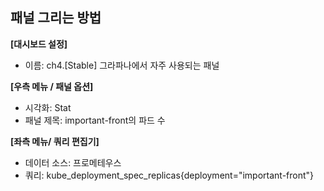 ## 패널 그리는 방법

**[대시보드 설정]**
* 이름: ch4.[Stable] 그라파나에서 자주 사용되는 패널

**[우측 메뉴 / 패널 옵션]**
* 시각화: Stat
* 패널 제목: important-front의 파드 수 

**[좌측 메뉴/ 쿼리 편집기]** 
* 데이터 소스: 프로메테우스
* 쿼리: kube_deployment_spec_replicas{deployment="important-front"}
